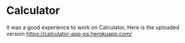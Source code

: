# Calculator
It was a good experience to work on Calculator, Here is the uploaded version 
https://calculator-app-ps.herokuapp.com/
